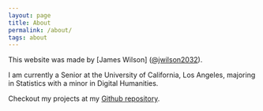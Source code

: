 ```yaml
---
layout: page
title: About
permalink: /about/
tags: about
---
```


This website was made by [James Wilson]
([@jwilson2032](https://twitter.com/jwilson2032)).

I am currently a Senior at the University of California, Los Angeles, majoring in Statistics
with a minor in Digital Humanities. 

Checkout my projects at my [Github repository](https://github.com/JamesWWilson).
